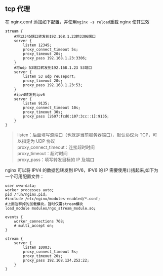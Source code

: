 ## tcp 代理

在 nginx.conf 添加如下配置，并使用`nginx -s reload`重载 nginx 使其生效

```
stream {
    #将12345端口转发到192.168.1.23的3306端口
    server {
        listen 12345;
        proxy_connect_timeout 5s;
        proxy_timeout 20s;
        proxy_pass 192.168.1.23:3306;
    }
    #将udp 53端口转发到192.168.1.23 53端口
    server {
        listen 53 udp reuseport;
        proxy_timeout 20s;
        proxy_pass 192.168.1.23:53;
    }
    #ipv4转发到ipv6
    server {
        listen 9135;
        proxy_connect_timeout 10s;
        proxy_timeout 30s;
        proxy_pass [2607:fcd0:107:3cc::1]:9135;
    }
}
```

> listen：后面填写源端口（也就是当前服务器端口），默认协议为 TCP，可以指定为 UDP 协议  
> proxy_connect_timeout：连接超时时间  
> proxy_timeout：超时时间  
> proxy_pass：填写转发目标的 IP 及端口

nginx 可以将 IPV4 的数据包转发到 IPV6，IPV6 的 IP 需要使用`[]`括起来,如下为一个可用配置文件：

```
user www-data;
worker_processes auto;
pid /run/nginx.pid;
#include /etc/nginx/modules-enabled/*.conf;
#上面注释掉的加载模块，暂时仅需stream模块
load_module modules/ngx_stream_module.so;

events {
	worker_connections 768;
	# multi_accept on;
}

stream {
    server {
        listen 10003;
        proxy_connect_timeout 5s;
        proxy_timeout 20s;
        proxy_pass 192.168.124.252:22;
    }
}

```
